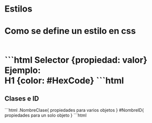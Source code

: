 <h1> Estilos<h1>

<p>Como se define un estilo en css </p><br>
```html
Selector {propiedad: valor}<br>
Ejemplo:<br>
H1 {color: #HexCode}
```html
<br>

<h2> Clases e ID</h2>
```html
.NombreClase{
    propiedades para varios objetos
    }
#NombreID{
    propiedades para un solo objeto
}
```html